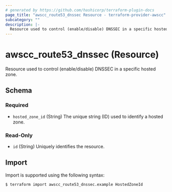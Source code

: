 ```yaml
---
# generated by https://github.com/hashicorp/terraform-plugin-docs
page_title: "awscc_route53_dnssec Resource - terraform-provider-awscc"
subcategory: ""
description: |-
  Resource used to control (enable/disable) DNSSEC in a specific hosted zone.
---
```


# awscc_route53_dnssec (Resource)

Resource used to control (enable/disable) DNSSEC in a specific hosted zone.



<!-- schema generated by tfplugindocs -->
## Schema

### Required

- `hosted_zone_id` (String) The unique string (ID) used to identify a hosted zone.

### Read-Only

- `id` (String) Uniquely identifies the resource.

## Import

Import is supported using the following syntax:

```shell
$ terraform import awscc_route53_dnssec.example HostedZoneId
```
